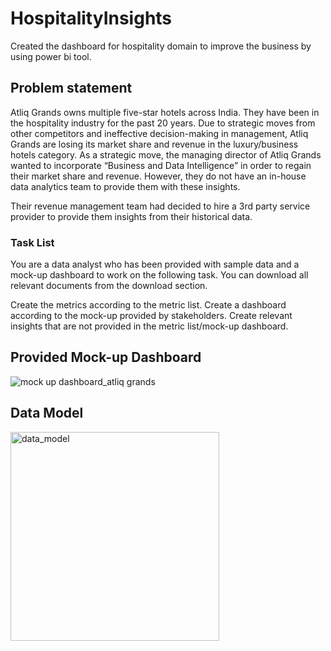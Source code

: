 # HospitalityInsights
Created the dashboard for hospitality domain to improve the business by using power bi tool.

## Problem statement
Atliq Grands owns multiple five-star hotels across India. They have been in the hospitality industry for the past 20 years. Due to strategic moves from other competitors and ineffective decision-making in management, Atliq Grands are losing its market share and revenue in the luxury/business hotels category. As a strategic move, the managing director of Atliq Grands wanted to incorporate “Business and Data Intelligence” in order to regain their market share and revenue. However, they do not have an in-house data analytics team to provide them with these insights.

Their revenue management team had decided to hire a 3rd party service provider to provide them insights from their historical data.

### Task List
You are a data analyst who has been provided with sample data and a mock-up dashboard to work on the following task. You can download all relevant documents from the download section.

Create the metrics according to the metric list.
Create a dashboard according to the mock-up provided by stakeholders.
Create relevant insights that are not provided in the metric list/mock-up dashboard.

## Provided Mock-up Dashboard

![mock up dashboard_atliq grands](https://user-images.githubusercontent.com/114425694/236686642-c77906fe-b953-48d0-bb9b-6230e7196d52.png)


## Data Model

<img width="334" alt="data_model" src="https://user-images.githubusercontent.com/114425694/236686715-53e8dc9c-5ca7-438f-bffe-db0d7abf2fa4.png">






